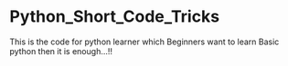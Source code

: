 # Python_Short_Code_Tricks
This is the code for python learner which Beginners want to learn Basic python then it is enough...!!
